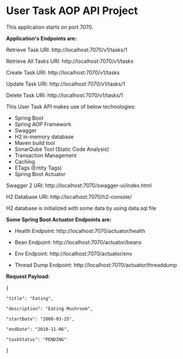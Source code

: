 # User Task AOP API Project

This application starts on port 7070. 

**Application's Endpoints are:**

Retrieve Task URI: http://localhost:7070/v1/tasks/1

Retrieve All Tasks URI: http://localhost:7070/v1/tasks

Create Task URI: http://localhost:7070/v1/tasks

Update Task URI: http://localhost:7070/v1/tasks/1

Delete Task URI: http://localhost:7070/v1/tasks/1


This User Task API makes use of below technologies:

+ Spring Boot
+ Spring AOP Framework
+ Swagger
+ H2 in-memory database
+ Maven build tool
+ SonarQube Tool (Static Code Analysis)
+ Transaction Management
+ Caching
+ ETags (Entity Tags)
+ Spring Boot Actuator

Swagger 2 URI: http://localhost:7070/swagger-ui/index.html

H2 Database URI: http://localhost:7070/h2-console/

H2 database is initialized with some data by using data.sql file

**Some Spring Boot Actuator Endpoints are:**

+ Health Endpoint: http://localhost:7070/actuator/health

+ Bean Endpoint: http://localhost:7070/actuator/beans

+ Env Endpoint: http://localhost:7070/actuator/env

+ Thread Dump Endpoint: http://localhost:7070/actuator/threaddump


**Request Payload:**

{

    "title": "Eating",
    
    "description": "Eating Mushroom",
    
    "startDate": "2008-03-25",
    
    "endDate": "2010-11-06",
    
    "taskStatus": "PENDING"
    
}




